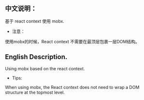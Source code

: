 ## 中文说明：

基于 react context 使用 mobx.

- 注意：

使用mobx的时候，React context 不需要在最顶层包裹一层DOM结构。

## English Description.

Using mobx based on the react context.

- Tips:

When using mobx, the React context does not need to wrap a DOM structure at the topmost level.